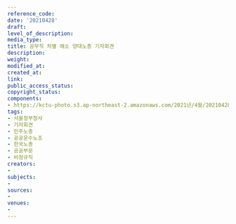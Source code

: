 ```yaml
---
reference_code: 
date: '20210428'
draft: 
level_of_description: 
media_type: 
title: 공무직 차별 해소 양대노총 기자회견
description: 
weight: 
modified_at: 
created_at: 
link: 
public_access_status: 
copyright_status: 
components:
- https://kctu-photo.s3.ap-northeast-2.amazonaws.com/2021년/4월/20210428-공무직+차별+해소+양대노총+기자회견_서울정부청사_기자회견_민주노총_공공운수노조_한국노총_공공부문_비정규직/_1DX0179.jpg
tags:
- 서울정부청사
- 기자회견
- 민주노총
- 공공운수노조
- 한국노총
- 공공부문
- 비정규직
creators:
- 
subjects:
- 
sources:
- 
venues:
- 
---
```

